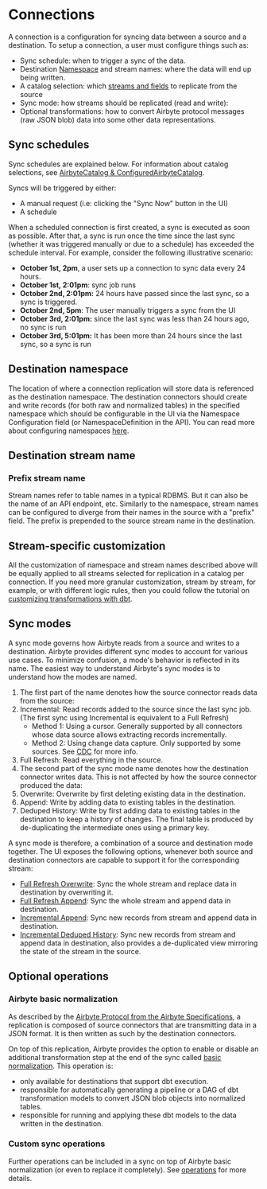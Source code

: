 # Connections

A connection is a configuration for syncing data between a source and a destination. To setup a connection, a user must configure things such as:

* Sync schedule: when to trigger a sync of the data.
* Destination [Namespace](../namespaces.md) and stream names: where the data will end up being written.
* A catalog selection: which [streams and fields](../catalog.md) to replicate from the source
* Sync mode: how streams should be replicated \(read and write\):
* Optional transformations: how to convert Airbyte protocol messages \(raw JSON blob\) data into some other data representations. 

## Sync schedules

Sync schedules are explained below. For information about catalog selections, see [AirbyteCatalog & ConfiguredAirbyteCatalog](../catalog.md).

Syncs will be triggered by either:

* A manual request \(i.e: clicking the "Sync Now" button in the UI\)
* A schedule

When a scheduled connection is first created, a sync is executed as soon as possible. After that, a sync is run once the time since the last sync \(whether it was triggered manually or due to a schedule\) has exceeded the schedule interval. For example, consider the following illustrative scenario:

* **October 1st, 2pm**, a user sets up a connection to sync data every 24 hours.
* **October 1st, 2:01pm**: sync job runs
* **October 2nd, 2:01pm:** 24 hours have passed since the last sync, so a sync is triggered.
* **October 2nd, 5pm**: The user manually triggers a sync from the UI
* **October 3rd, 2:01pm:** since the last sync was less than 24 hours ago, no sync is run
* **October 3rd, 5:01pm:** It has been more than 24 hours since the last sync, so a sync is run

## Destination namespace

The location of where a connection replication will store data is referenced as the destination namespace. The destination connectors should create and write records \(for both raw and normalized tables\) in the specified namespace which should be configurable in the UI via the Namespace Configuration field \(or NamespaceDefinition in the API\). You can read more about configuring namespaces [here](../namespaces.md).

## Destination stream name

### Prefix stream name

Stream names refer to table names in a typical RDBMS. But it can also be the name of an API endpoint, etc. Similarly to the namespace, stream names can be configured to diverge from their names in the source with a "prefix" field. The prefix is prepended to the source stream name in the destination.

## Stream-specific customization

All the customization of namespace and stream names described above will be equally applied to all streams selected for replication in a catalog per connection. If you need more granular customization, stream by stream, for example, or with different logic rules, then you could follow the tutorial on [customizing transformations with dbt](../../operator-guides/transformation-and-normalization/transformations-with-dbt.md).

## Sync modes

A sync mode governs how Airbyte reads from a source and writes to a destination. Airbyte provides different sync modes to account for various use cases. To minimize confusion, a mode's behavior is reflected in its name. The easiest way to understand Airbyte's sync modes is to understand how the modes are named.

1. The first part of the name denotes how the source connector reads data from the source:
2. Incremental: Read records added to the source since the last sync job. \(The first sync using Incremental is equivalent to a Full Refresh\)
   * Method 1: Using a cursor. Generally supported by all connectors whose data source allows extracting records incrementally.
   * Method 2: Using change data capture. Only supported by some sources. See [CDC](../cdc.md) for more info.
3. Full Refresh: Read everything in the source.
4. The second part of the sync mode name denotes how the destination connector writes data. This is not affected by how the source connector produced the data:
5. Overwrite: Overwrite by first deleting existing data in the destination.
6. Append: Write by adding data to existing tables in the destination.
7. Deduped History: Write by first adding data to existing tables in the destination to keep a history of changes. The final table is produced by de-duplicating the intermediate ones using a primary key.

A sync mode is therefore, a combination of a source and destination mode together. The UI exposes the following options, whenever both source and destination connectors are capable to support it for the corresponding stream:

* [Full Refresh Overwrite](full-refresh-overwrite.md): Sync the whole stream and replace data in destination by overwriting it.
* [Full Refresh Append](full-refresh-append.md): Sync the whole stream and append data in destination.
* [Incremental Append](incremental-append.md): Sync new records from stream and append data in destination.
* [Incremental Deduped History](incremental-deduped-history.md): Sync new records from stream and append data in destination, also provides a de-duplicated view mirroring the state of the stream in the source.

## Optional operations

### Airbyte basic normalization

As described by the [Airbyte Protocol from the Airbyte Specifications](../airbyte-specification.md), a replication is composed of source connectors that are transmitting data in a JSON format. It is then written as such by the destination connectors.

On top of this replication, Airbyte provides the option to enable or disable an additional transformation step at the end of the sync called [basic normalization](../basic-normalization.md). This operation is:

* only available for destinations that support dbt execution.
* responsible for automatically generating a pipeline or a DAG of dbt transformation models to convert JSON blob objects into normalized tables.
* responsible for running and applying these dbt models to the data written in the destination.

### Custom sync operations

Further operations can be included in a sync on top of Airbyte basic normalization \(or even to replace it completely\). See [operations](../operations.md) for more details.

